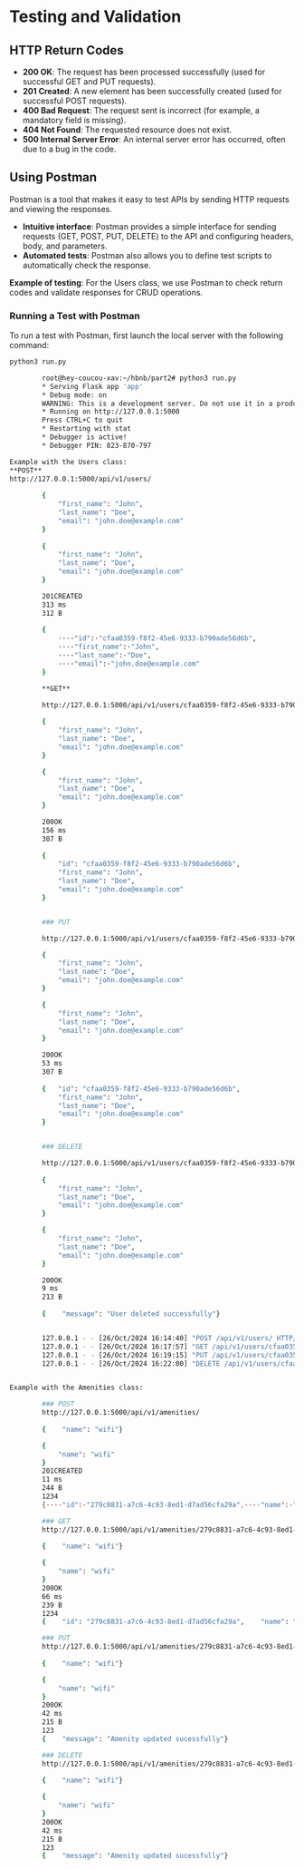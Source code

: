 # Testing and Validation  

## HTTP Return Codes  
- **200 OK**: The request has been processed successfully (used for successful GET and PUT requests).
- **201 Created**: A new element has been successfully created (used for successful POST requests).
- **400 Bad Request**: The request sent is incorrect (for example, a mandatory field is missing).
- **404 Not Found**: The requested resource does not exist.
- **500 Internal Server Error**: An internal server error has occurred, often due to a bug in the code.

## Using Postman  

Postman is a tool that makes it easy to test APIs by sending HTTP requests and viewing the responses.

- **Intuitive interface**: Postman provides a simple interface for sending requests (GET, POST, PUT, DELETE) to the API and configuring headers, body, and parameters.
- **Automated tests**: Postman also allows you to define test scripts to automatically check the response.
  
**Example of testing**: For the Users class, we use Postman to check return codes and validate responses for CRUD operations.

### Running a Test with Postman  
To run a test with Postman, first launch the local server with the following command:
```bash
python3 run.py

        root@hey-coucou-xav:~/hbnb/part2# python3 run.py 
        * Serving Flask app 'app'
        * Debug mode: on
        WARNING: This is a development server. Do not use it in a production deployment. Use a production WSGI server instead.
        * Running on http://127.0.0.1:5000
        Press CTRL+C to quit
        * Restarting with stat
        * Debugger is active!
        * Debugger PIN: 823-870-797

Example with the Users class:  
**POST**  
http://127.0.0.1:5000/api/v1/users/
        
        {  
            "first_name": "John",  
            "last_name": "Doe",  
            "email": "john.doe@example.com"
        } 
        
        {
            "first_name": "John",
            "last_name": "Doe",
            "email": "john.doe@example.com"
        }

        201CREATED
        313 ms
        312 B
        
        {
            ····"id":·"cfaa0359-f8f2-45e6-9333-b790ade56d6b",  
            ····"first_name":·"John",  
            ····"last_name":·"Doe",  
            ····"email":·"john.doe@example.com"  
        }

        **GET**

        http://127.0.0.1:5000/api/v1/users/cfaa0359-f8f2-45e6-9333-b790ade56d6b  
        
        {  
            "first_name": "John",  
            "last_name": "Doe",  
            "email": "john.doe@example.com"
        } 

        {
            "first_name": "John",
            "last_name": "Doe",
            "email": "john.doe@example.com"
        }

        200OK
        156 ms
        307 B
        
        {    
            "id": "cfaa0359-f8f2-45e6-9333-b790ade56d6b",    
            "first_name": "John",    
            "last_name": "Doe",    
            "email": "john.doe@example.com"  
        }


        ### PUT

        http://127.0.0.1:5000/api/v1/users/cfaa0359-f8f2-45e6-9333-b790ade56d6b

        {  
            "first_name": "John",  
            "last_name": "Doe",  
            "email": "john.doe@example.com"
        } 

        {
            "first_name": "John",
            "last_name": "Doe",
            "email": "john.doe@example.com"
        }

        200OK
        53 ms
        307 B
        
        {   "id": "cfaa0359-f8f2-45e6-9333-b790ade56d6b",    
            "first_name": "John",    
            "last_name": "Doe",    
            "email": "john.doe@example.com"  
        }


        ### DELETE

        http://127.0.0.1:5000/api/v1/users/cfaa0359-f8f2-45e6-9333-b790ade56d6b
        
        {  
            "first_name": "John",  
            "last_name": "Doe",  
            "email": "john.doe@example.com"
        }

        {
            "first_name": "John",
            "last_name": "Doe",
            "email": "john.doe@example.com"
        }

        200OK
        9 ms
        213 B
        
        {    "message": "User deleted successfully"}


        127.0.0.1 - - [26/Oct/2024 16:14:40] "POST /api/v1/users/ HTTP/1.1" 201 -
        127.0.0.1 - - [26/Oct/2024 16:17:57] "GET /api/v1/users/cfaa0359-f8f2-45e6-9333-b790ade56d6b HTTP/1.1" 200 -
        127.0.0.1 - - [26/Oct/2024 16:19:15] "PUT /api/v1/users/cfaa0359-f8f2-45e6-9333-b790ade56d6b HTTP/1.1" 200 -
        127.0.0.1 - - [26/Oct/2024 16:22:00] "DELETE /api/v1/users/cfaa0359-f8f2-45e6-9333-b790ade56d6b HTTP/1.1" 200 -


Example with the Amenities class:  

        ### POST
        http://127.0.0.1:5000/api/v1/amenities/
        
        {    "name": "wifi"}

        {
            "name": "wifi"
        }
        201CREATED
        11 ms
        244 B
        1234
        {····"id":·"279c8831-a7c6-4c93-8ed1-d7ad56cfa29a",····"name":·"wifi"}

        ### GET
        http://127.0.0.1:5000/api/v1/amenities/279c8831-a7c6-4c93-8ed1-d7ad56cfa29a
        
        {    "name": "wifi"}

        {
            "name": "wifi"
        }
        200OK
        66 ms
        239 B
        1234
        {    "id": "279c8831-a7c6-4c93-8ed1-d7ad56cfa29a",    "name": "wifi"}

        ### PUT
        http://127.0.0.1:5000/api/v1/amenities/279c8831-a7c6-4c93-8ed1-d7ad56cfa29a
        
        {    "name": "wifi"}

        {
            "name": "wifi"
        }
        200OK
        42 ms
        215 B
        123
        {    "message": "Amenity updated sucessfully"}

        ### DELETE
        http://127.0.0.1:5000/api/v1/amenities/279c8831-a7c6-4c93-8ed1-d7ad56cfa29a
        
        {    "name": "wifi"}

        {
            "name": "wifi"
        }
        200OK
        42 ms
        215 B
        123
        {    "message": "Amenity updated sucessfully"}
